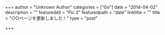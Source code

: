 +++
author = "Unknown Author"
categories = ["Go"]
date = "2014-04-02"
description = ""
featuredalt = "Pic 2"
featuredpath = "date"
linktitle = ""
title = "○○ページを更新しました！"
type = "post"

+++
